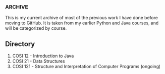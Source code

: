 ### ARCHIVE

This is my current archive of most of the previous work I have done before moving to GitHub. It is taken from my earlier Python and Java courses, and will be categorized by course.

## Directory
1. COSI 12 - Introduction to Java
2. COSI 21 - Data Structures
3. COSI 121 - Structure and Interpretation of Computer Programs (ongoing)
